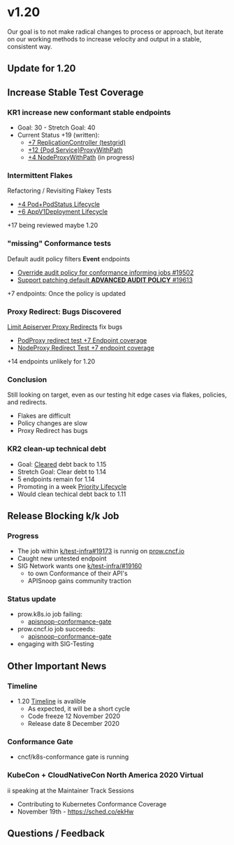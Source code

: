 
# v1.20

Our goal is to not make radical changes to process or approach, but iterate on our working methods to increase velocity and output in a stable, consistent way.

## Update for 1.20

## ****Increase Stable Test Coverage****

### ****KR1 increase new conformant stable endpoints****

-   Goal: 30 - Stretch Goal: 40
-   Current Status +19 (written):
    -   [+7 ReplicationController (testgrid)](https://testgrid.k8s.io/google-gce#gci-gce-flaky&include-filter-by-regex=should%20test%20the%20lifecycle%20of%20a%20ReplicationController)
    -   [+12 {Pod,Service}ProxyWithPath](https://github.com/kubernetes/kubernetes/pull/95503)
    -   [+4 NodeProxyWithPath](https://github.com/kubernetes/kubernetes/issues/95524) (in progress)

### Intermittent Flakes

Refactoring / Revisiting Flakey Tests

-   [+4 Pod+PodStatus Lifecycle](https://github.com/kubernetes/kubernetes/pull/93459)
-   [+6 AppV1Deployment Lifecycle](https://github.com/kubernetes/kubernetes/pull/93458)

+17 being reviewed maybe 1.20

### "missing" Conformance tests

Default audit policy filters **Event** endpoints

-   [Override audit policy for conformance informing jobs #19502](https://github.com/kubernetes/test-infra/pull/19502)
-   [Support patching default **ADVANCED AUDIT POLICY** #19613](https://github.com/kubernetes/test-infra/issues/19613#issuecomment-711723310)

+7 endpoints: Once the policy is updated

### Proxy Redirect: Bugs Discovered

[Limit Apiserver Proxy Redirects](https://github.com/kubernetes/kubernetes/pull/95128) fix bugs

-   [PodProxy redirect test +7 Endpoint coverage](https://github.com/kubernetes/kubernetes/issues/92950)
-   [NodeProxy Redirect Test +7 endpoint coverage](https://github.com/kubernetes/kubernetes/issues/92950)

+14 endpoints unlikely for 1.20

### Conclusion

Still looking on target, even as our testing hit edge cases via flakes, policies, and redirects.

-   Flakes are difficult
-   Policy changes are slow
-   Proxy Redirect has bugs

### ****KR2 clean-up technical debt****

-   Goal: [Cleared](https://apisnoop.cncf.io/conformance-progress#coverage-by-release) debt back to 1.15
-   Stretch Goal: Clear debt to 1.14
-   5 endpoints remain for 1.14
-   Promoting in a week [Priority Lifecycle](https://github.com/kubernetes/kubernetes/pull/95340#issuecomment-708034855)
-   Would clean techical debt back to 1.11

## ****Release Blocking k/k Job****

### ****Progress****

-   The job within [k/test-infra#19173](https://github.com/kubernetes/test-infra/pull/19173) is runnig on [prow.cncf.io](https://prow.cncf.io/)
-   Caught new untested endpoint
-   SIG Network wants one [k/test-infra/#19160](https://github.com/kubernetes/test-infra/issues/19160)
    -   to own Conformance of their API's
    -   APISnoop gains community traction

### ****Status update****

-   prow.k8s.io job failing:
    -   [apisnoop-conformance-gate](https://prow.k8s.io/?job=apisnoop-conformance-gate)
-   prow.cncf.io job succeeds:
    -   [apisnoop-conformance-gate](https://prow.cncf.io/?job=apisnoop-conformance-gate)
-   engaging with SIG-Testing

## ****Other Important News****

### ****Timeline****

-   1.20 [Timeline](https://github.com/kubernetes/sig-release/tree/master/releases/release-1.20#timeline) is avalible
    -   As expected, it will be a short cycle
    -   Code freeze 12 November 2020
    -   Release date 8 December 2020

### ****Conformance Gate****

-   cncf/k8s-conformance gate is running

### ****KubeCon + CloudNativeCon North America 2020 Virtual****

ii speaking at the Maintainer Track Sessions

-   Contributing to Kubernetes Conformance Coverage
-   November 19th - <https://sched.co/ekHw>

## ****Questions / Feedback****
